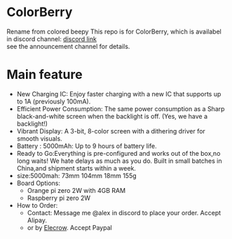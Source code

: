 # ColorBerry
Rename from colored beepy
This repo is for ColorBerry, which is availabel in discord channel: [discord link](https://discord.gg/2uGPpVmCCE)   
see the announcement channel for details.

# Main feature
* New Charging IC: Enjoy faster charging with a new IC that supports up to 1A (previously 100mA).
* Efficient Power Consumption: The same power consumption as a Sharp black-and-white screen when the backlight is off. (Yes, we have a backlight!)
* Vibrant Display: A 3-bit, 8-color screen with a dithering driver for smooth visuals.
* Battery : 5000mAh: Up to 9 hours of battery life.
* Ready to Go:Everything is pre-configured and works out of the box,no long waits! We hate delays as much as you do. Built in small batches in China,and shipment starts within a week.
* size:5000mah: 73mm 104mm 18mm 155g
* Board Options:
    * Orange pi zero 2W with 4GB RAM
    * Raspberry pi zero 2W
* How to Order:
  * Contact: Message me @alex in discord to place your order.
Accept Alipay.
  * or by [Elecrow](https://www.elecrow.com/colored-beepy.html).
Accept Paypal
